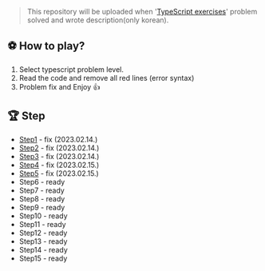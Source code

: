 > This repository will be uploaded when '[TypeScript exercises](https://typescript-exercises.github.io)' problem solved and wrote description(only korean).

## ⚽️ How to play?
1. Select typescript problem level.
2. Read the code and remove all red lines (error syntax)
3. Problem fix and Enjoy 👍

## 🏆 Step
* [Step1](/src/step1/) - fix (2023.02.14.)
* [Step2](/src/step2/) - fix (2023.02.14.)
* [Step3](/src/step3/) - fix (2023.02.14.)
* [Step4](/src/step4/) - fix (2023.02.15.)
* [Step5](/src/step5/) - fix (2023.02.15.)
* Step6 - ready
* Step7 - ready
* Step8 - ready
* Step9 - ready
* Step10 - ready
* Step11 - ready
* Step12 - ready
* Step13 - ready
* Step14 - ready
* Step15 - ready